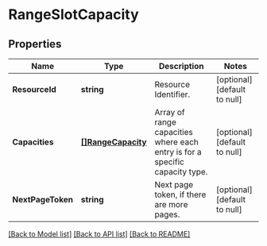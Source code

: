 # RangeSlotCapacity

## Properties
Name | Type | Description | Notes
------------ | ------------- | ------------- | -------------
**ResourceId** | **string** | Resource Identifier. | [optional] [default to null]
**Capacities** | [**[]RangeCapacity**](RangeCapacity.md) | Array of range capacities where each entry is for a specific capacity type. | [optional] [default to null]
**NextPageToken** | **string** | Next page token, if there are more pages. | [optional] [default to null]

[[Back to Model list]](../README.md#documentation-for-models) [[Back to API list]](../README.md#documentation-for-api-endpoints) [[Back to README]](../README.md)

